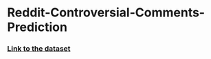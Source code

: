 # Reddit-Controversial-Comments-Prediction

### [Link to the dataset](https://www.kaggle.com/datasets/smagnan/1-million-reddit-comments-from-40-subreddits)
